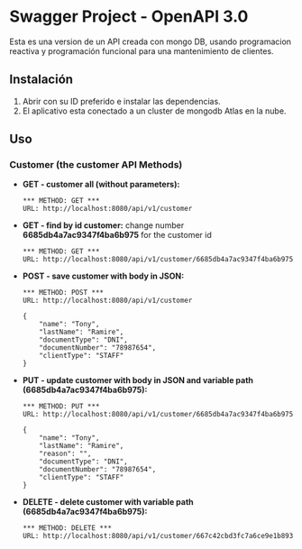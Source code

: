 # Swagger Project - OpenAPI 3.0

Esta es una version de un API creada con mongo DB, usando programacion reactiva y programación funcional para una mantenimiento de clientes.

## Instalación

1. Abrir con su ID preferido e instalar las dependencias.
2. El aplicativo esta conectado a un cluster de mongodb Atlas en la nube.

## Uso

### Customer (the customer API Methods)
- **GET - customer all (without parameters):**
    ````
    *** METHOD: GET ***
    URL: http://localhost:8080/api/v1/customer
    ````
- **GET - find by id customer:** change number **6685db4a7ac9347f4ba6b975** for the customer id
    ````
    *** METHOD: GET ***
    URL: http://localhost:8080/api/v1/customer/6685db4a7ac9347f4ba6b975
    ````
- **POST - save customer with body in JSON:**
    ````
    *** METHOD: POST ***
    URL: http://localhost:8080/api/v1/customer
    ````
    ````
    {
        "name": "Tony",
        "lastName": "Ramire",
        "documentType": "DNI",
        "documentNumber": "78987654",
        "clientType": "STAFF"
    }
    ````
- **PUT - update customer with body in JSON and variable path (6685db4a7ac9347f4ba6b975):**
    ````
    *** METHOD: PUT ***
    URL: http://localhost:8080/api/v1/customer/6685db4a7ac9347f4ba6b975
    ````
    ````
    {
        "name": "Tony",
        "lastName": "Ramire",
        "reason": "",
        "documentType": "DNI",
        "documentNumber": "78987654",
        "clientType": "STAFF"
    }
    ````
- **DELETE - delete customer with variable path (6685db4a7ac9347f4ba6b975):**
    ````
    *** METHOD: DELETE ***
    URL: http://localhost:8080/api/v1/customer/667c42cbd3fc7a6ce9e1b893
    ````